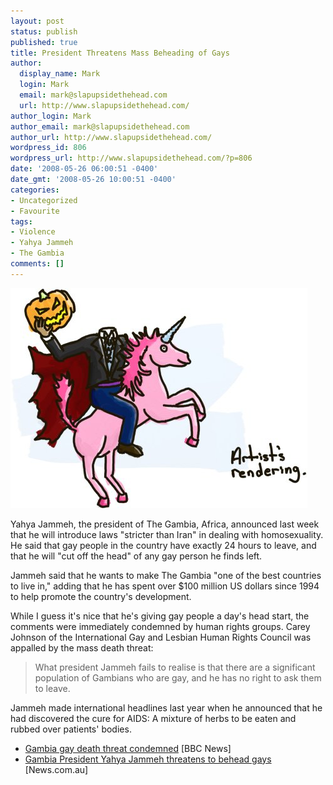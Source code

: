 ```yaml
---
layout: post
status: publish
published: true
title: President Threatens Mass Beheading of Gays
author:
  display_name: Mark
  login: Mark
  email: mark@slapupsidethehead.com
  url: http://www.slapupsidethehead.com/
author_login: Mark
author_email: mark@slapupsidethehead.com
author_url: http://www.slapupsidethehead.com/
wordpress_id: 806
wordpress_url: http://www.slapupsidethehead.com/?p=806
date: '2008-05-26 06:00:51 -0400'
date_gmt: '2008-05-26 10:00:51 -0400'
categories:
- Uncategorized
- Favourite
tags:
- Violence
- Yahya Jammeh
- The Gambia
comments: []
---
```

![Gay Ichabod Crane](/wp-content/media/2008/05/gay-ichabod-crane.jpg "I wonder if, someday, this will be my last sight.")

Yahya Jammeh, the president of The Gambia, Africa, announced last week that he will introduce laws "stricter than Iran" in dealing with homosexuality. He said that gay people in the country have exactly 24 hours to leave, and that he will "cut off the head" of any gay person he finds left.

Jammeh said that he wants to make The Gambia "one of the best countries to live in," adding that he has spent over $100 million US dollars since 1994 to help promote the country's development.

While I guess it's nice that he's giving gay people a day's head start, the comments were immediately condemned by human rights groups. Carey Johnson of the International Gay and Lesbian Human Rights Council was appalled by the mass death threat:

> What president Jammeh fails to realise is that there are a significant population of Gambians who are gay, and he has no right to ask them to leave.

Jammeh made international headlines last year when he announced that he had discovered the cure for AIDS: A mixture of herbs to be eaten and rubbed over patients' bodies.

- [Gambia gay death threat condemned](http://news.bbc.co.uk/2/hi/africa/7416536.stm) [BBC News]
- [Gambia President Yahya Jammeh threatens to behead gays](http://www.news.com.au/story/0,23599,23745361-1702,00.html) [News.com.au]
